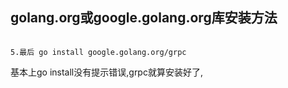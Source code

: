 ## golang.org或google.golang.org库安装方法
 
```

5.最后 go install google.golang.org/grpc

```
基本上go install没有提示错误,grpc就算安装好了,
 